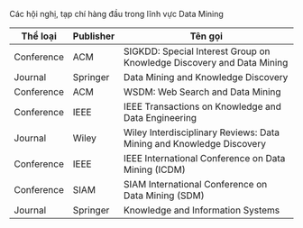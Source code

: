 Các hội nghị, tạp chí hàng đầu trong lĩnh vực Data Mining

|Thể loại|Publisher|Tên gọi|
|---|---|---|
|Conference|ACM|SIGKDD: Special Interest Group on Knowledge Discovery and Data Mining|
|Journal|Springer|Data Mining and Knowledge Discovery|
|Conference|ACM|WSDM: Web Search and Data Mining|
|Conference|IEEE|IEEE Transactions on Knowledge and Data Engineering|
|Journal|Wiley|Wiley Interdisciplinary Reviews: Data Mining and Knowledge Discovery|
|Conference|IEEE|IEEE International Conference on Data Mining (ICDM)|
|Conference|SIAM|SIAM International Conference on Data Mining (SDM)|
|Journal|Springer|Knowledge and Information Systems|
